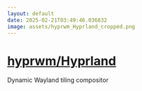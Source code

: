 ```yaml
---
layout: default
date: 2025-02-21T03:49:46.036832
image: assets/hyprwm_Hyprland_cropped.png
---
```


# [hyprwm/Hyprland](https://github.com/hyprwm/Hyprland)

Dynamic Wayland tiling compositor
